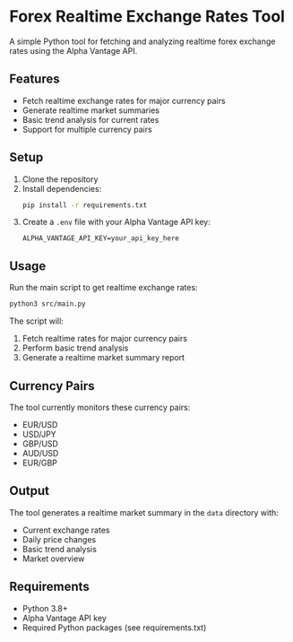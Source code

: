 # Forex Realtime Exchange Rates Tool

A simple Python tool for fetching and analyzing realtime forex exchange rates using the Alpha Vantage API.

## Features

- Fetch realtime exchange rates for major currency pairs
- Generate realtime market summaries
- Basic trend analysis for current rates
- Support for multiple currency pairs

## Setup

1. Clone the repository
2. Install dependencies:
   ```bash
   pip install -r requirements.txt
   ```
3. Create a `.env` file with your Alpha Vantage API key:
   ```
   ALPHA_VANTAGE_API_KEY=your_api_key_here
   ```

## Usage

Run the main script to get realtime exchange rates:

```bash
python3 src/main.py
```

The script will:
1. Fetch realtime rates for major currency pairs
2. Perform basic trend analysis
3. Generate a realtime market summary report

## Currency Pairs

The tool currently monitors these currency pairs:
- EUR/USD
- USD/JPY
- GBP/USD
- AUD/USD
- EUR/GBP

## Output

The tool generates a realtime market summary in the `data` directory with:
- Current exchange rates
- Daily price changes
- Basic trend analysis
- Market overview

## Requirements

- Python 3.8+
- Alpha Vantage API key
- Required Python packages (see requirements.txt) 